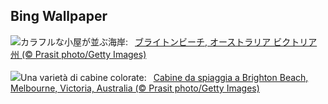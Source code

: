 ## Bing Wallpaper
![](https://www.bing.com/th?id=OHR.BrightonBoxes_JA-JP7289590135_UHD.jpg&w=1000)カラフルな小屋が並ぶ海岸:&nbsp;&ensp;[ブライトンビーチ, オーストラリア ビクトリア州 (© Prasit photo/Getty Images)](https://www.bing.com/th?id=OHR.BrightonBoxes_JA-JP7289590135_UHD.jpg)
<br><br/>
![](https://www.bing.com/th?id=OHR.BrightonBoxes_IT-IT6630946422_UHD.jpg&w=1000)Una varietà di cabine colorate:&nbsp;&ensp;[Cabine da spiaggia a Brighton Beach, Melbourne, Victoria, Australia (© Prasit photo/Getty Images)](https://www.bing.com/th?id=OHR.BrightonBoxes_IT-IT6630946422_UHD.jpg)
<br><br/>
